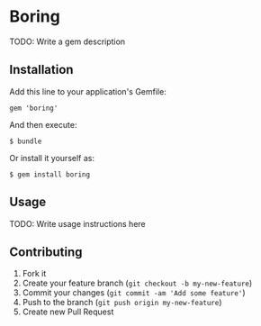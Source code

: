 # Boring

TODO: Write a gem description

## Installation

Add this line to your application's Gemfile:

    gem 'boring'

And then execute:

    $ bundle

Or install it yourself as:

    $ gem install boring

## Usage

TODO: Write usage instructions here

## Contributing

1. Fork it
2. Create your feature branch (`git checkout -b my-new-feature`)
3. Commit your changes (`git commit -am 'Add some feature'`)
4. Push to the branch (`git push origin my-new-feature`)
5. Create new Pull Request
